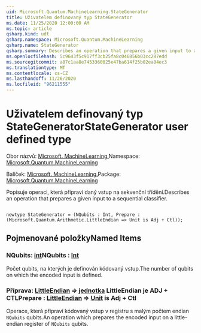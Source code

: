```yaml
---
uid: Microsoft.Quantum.MachineLearning.StateGenerator
title: Uživatelem definovaný typ StateGenerator
ms.date: 11/25/2020 12:00:00 AM
ms.topic: article
qsharp.kind: udt
qsharp.namespace: Microsoft.Quantum.MachineLearning
qsharp.name: StateGenerator
qsharp.summary: Describes an operation that prepares a given input to a sequential classifier.
ms.openlocfilehash: 5c9643f5c917ff3cb25fa8c046856b03cc287edd
ms.sourcegitcommit: a87c1aa8e7453360025e47ba614f25b02ea84ec3
ms.translationtype: MT
ms.contentlocale: cs-CZ
ms.lasthandoff: 11/26/2020
ms.locfileid: "96211555"
---
```

# <a name="stategenerator-user-defined-type"></a><span data-ttu-id="efa7b-102">Uživatelem definovaný typ StateGenerator</span><span class="sxs-lookup"><span data-stu-id="efa7b-102">StateGenerator user defined type</span></span>

<span data-ttu-id="efa7b-103">Obor názvů: [Microsoft. MachineLearning.](xref:Microsoft.Quantum.MachineLearning)</span><span class="sxs-lookup"><span data-stu-id="efa7b-103">Namespace: [Microsoft.Quantum.MachineLearning](xref:Microsoft.Quantum.MachineLearning)</span></span>

<span data-ttu-id="efa7b-104">Balíček: [Microsoft. MachineLearning.](https://nuget.org/packages/Microsoft.Quantum.MachineLearning)</span><span class="sxs-lookup"><span data-stu-id="efa7b-104">Package: [Microsoft.Quantum.MachineLearning](https://nuget.org/packages/Microsoft.Quantum.MachineLearning)</span></span>


<span data-ttu-id="efa7b-105">Popisuje operaci, která připraví daný vstup na sekvenční třídění.</span><span class="sxs-lookup"><span data-stu-id="efa7b-105">Describes an operation that prepares a given input to a sequential classifier.</span></span>

```qsharp

newtype StateGenerator = (NQubits : Int, Prepare : (Microsoft.Quantum.Arithmetic.LittleEndian => Unit is Adj + Ctl));
```



## <a name="named-items"></a><span data-ttu-id="efa7b-106">Pojmenované položky</span><span class="sxs-lookup"><span data-stu-id="efa7b-106">Named Items</span></span>

### <a name="nqubits--int"></a><span data-ttu-id="efa7b-107">NQubits: [int](xref:microsoft.quantum.lang-ref.int)</span><span class="sxs-lookup"><span data-stu-id="efa7b-107">NQubits : [Int](xref:microsoft.quantum.lang-ref.int)</span></span>

<span data-ttu-id="efa7b-108">Počet qubits, na kterých je definován kódovaný vstup.</span><span class="sxs-lookup"><span data-stu-id="efa7b-108">The number of qubits on which the encoded input is defined.</span></span>
### <a name="prepare--littleendian--unit--is-adj--ctl"></a><span data-ttu-id="efa7b-109">Příprava: [LittleEndian](xref:Microsoft.Quantum.Arithmetic.LittleEndian) => [jednotka](xref:microsoft.quantum.lang-ref.unit) LittleEndian je ADJ + CTL</span><span class="sxs-lookup"><span data-stu-id="efa7b-109">Prepare : [LittleEndian](xref:Microsoft.Quantum.Arithmetic.LittleEndian) => [Unit](xref:microsoft.quantum.lang-ref.unit)  is Adj + Ctl</span></span>

<span data-ttu-id="efa7b-110">Operace, která připraví kódovaný vstup v registru s malým počtem endian `NQubits` qubits.</span><span class="sxs-lookup"><span data-stu-id="efa7b-110">An operation which prepares the encoded input on a little-endian register of `NQubits` qubits.</span></span>